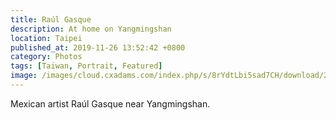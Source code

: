 ```yaml
---
title: Raúl Gasque
description: At home on Yangmingshan
location: Taipei
published_at: 2019-11-26 13:52:42 +0800
category: Photos
tags: [Taiwan, Portrait, Featured]
image: /images/cloud.cxadams.com/index.php/s/8rYdtLbi5sad7CH/download/20190519-20190520_Taipei_Raul_4261_07-0.jpg
---
```


Mexican artist Raúl Gasque near Yangmingshan.
